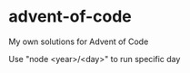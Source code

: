 # advent-of-code
My own solutions for Advent of Code

Use "node \<year\>/\<day\>" to run specific day
